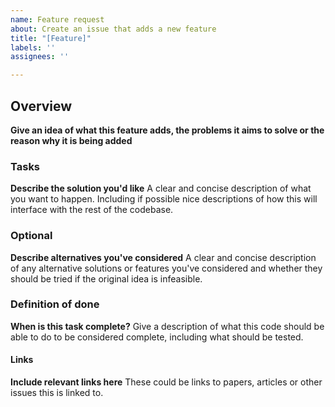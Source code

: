 ```yaml
---
name: Feature request
about: Create an issue that adds a new feature
title: "[Feature]"
labels: ''
assignees: ''

---
```


## Overview
**Give an idea of what this feature adds, the problems it aims to solve or the reason why it is being added**

### Tasks
**Describe the solution you'd like**
A clear and concise description of what you want to happen. Including if possible nice descriptions of how this will interface with the rest of the codebase.

### Optional
**Describe alternatives you've considered**
A clear and concise description of any alternative solutions or features you've considered and whether they should be tried if the original idea is infeasible.

### Definition of done
**When is this task complete?**
Give a description of what this code should be able to do to be considered complete, including what should be tested.

#### Links
**Include relevant links here**
These could be links to papers, articles or other issues this is linked to.

